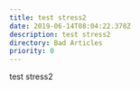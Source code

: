 ```yaml
---
title: test stress2
date: 2019-06-14T08:04:22.378Z
description: test stress2
directory: Bad Articles
priority: 0
---
```

test stress2
